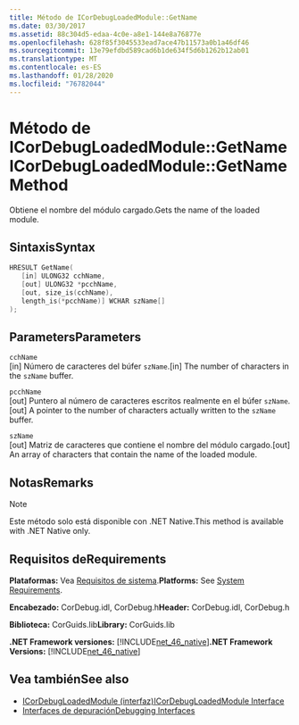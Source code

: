 ```yaml
---
title: Método de ICorDebugLoadedModule::GetName
ms.date: 03/30/2017
ms.assetid: 88c304d5-edaa-4c0e-a8e1-144e8a76877e
ms.openlocfilehash: 628f85f3045533ead7ace47b11573a0b1a46df46
ms.sourcegitcommit: 13e79efdbd589cad6b1de634f5d6b1262b12ab01
ms.translationtype: MT
ms.contentlocale: es-ES
ms.lasthandoff: 01/28/2020
ms.locfileid: "76782044"
---
```

# <a name="icordebugloadedmodulegetname-method"></a><span data-ttu-id="b23dd-102">Método de ICorDebugLoadedModule::GetName</span><span class="sxs-lookup"><span data-stu-id="b23dd-102">ICorDebugLoadedModule::GetName Method</span></span>
<span data-ttu-id="b23dd-103">Obtiene el nombre del módulo cargado.</span><span class="sxs-lookup"><span data-stu-id="b23dd-103">Gets the name of the loaded module.</span></span>  
  
## <a name="syntax"></a><span data-ttu-id="b23dd-104">Sintaxis</span><span class="sxs-lookup"><span data-stu-id="b23dd-104">Syntax</span></span>  
  
```cpp  
HRESULT GetName(  
   [in] ULONG32 cchName,  
   [out] ULONG32 *pcchName,  
   [out, size_is(cchName),  
   length_is(*pcchName)] WCHAR szName[]  
);  
```  
  
## <a name="parameters"></a><span data-ttu-id="b23dd-105">Parameters</span><span class="sxs-lookup"><span data-stu-id="b23dd-105">Parameters</span></span>  
 `cchName`  
 <span data-ttu-id="b23dd-106">[in] Número de caracteres del búfer `szName`.</span><span class="sxs-lookup"><span data-stu-id="b23dd-106">[in] The number of characters in the `szName` buffer.</span></span>  
  
 `pcchName`  
 <span data-ttu-id="b23dd-107">[out] Puntero al número de caracteres escritos realmente en el búfer `szName`.</span><span class="sxs-lookup"><span data-stu-id="b23dd-107">[out] A pointer to the number of characters actually written to the `szName` buffer.</span></span>  
  
 `szName`  
 <span data-ttu-id="b23dd-108">[out] Matriz de caracteres que contiene el nombre del módulo cargado.</span><span class="sxs-lookup"><span data-stu-id="b23dd-108">[out] An array of characters that contain the name of the loaded module.</span></span>  
  
## <a name="remarks"></a><span data-ttu-id="b23dd-109">Notas</span><span class="sxs-lookup"><span data-stu-id="b23dd-109">Remarks</span></span>  
  
> [!NOTE]
> <span data-ttu-id="b23dd-110">Este método solo está disponible con .NET Native.</span><span class="sxs-lookup"><span data-stu-id="b23dd-110">This method is available with .NET Native only.</span></span>  
  
## <a name="requirements"></a><span data-ttu-id="b23dd-111">Requisitos de</span><span class="sxs-lookup"><span data-stu-id="b23dd-111">Requirements</span></span>  
 <span data-ttu-id="b23dd-112">**Plataformas:** Vea [Requisitos de sistema](../../../../docs/framework/get-started/system-requirements.md).</span><span class="sxs-lookup"><span data-stu-id="b23dd-112">**Platforms:** See [System Requirements](../../../../docs/framework/get-started/system-requirements.md).</span></span>  
  
 <span data-ttu-id="b23dd-113">**Encabezado:** CorDebug.idl, CorDebug.h</span><span class="sxs-lookup"><span data-stu-id="b23dd-113">**Header:** CorDebug.idl, CorDebug.h</span></span>  
  
 <span data-ttu-id="b23dd-114">**Biblioteca:** CorGuids.lib</span><span class="sxs-lookup"><span data-stu-id="b23dd-114">**Library:** CorGuids.lib</span></span>  
  
 <span data-ttu-id="b23dd-115">**.NET Framework versiones:** [!INCLUDE[net_46_native](../../../../includes/net-46-native-md.md)]</span><span class="sxs-lookup"><span data-stu-id="b23dd-115">**.NET Framework Versions:** [!INCLUDE[net_46_native](../../../../includes/net-46-native-md.md)]</span></span>  
  
## <a name="see-also"></a><span data-ttu-id="b23dd-116">Vea también</span><span class="sxs-lookup"><span data-stu-id="b23dd-116">See also</span></span>

- [<span data-ttu-id="b23dd-117">ICorDebugLoadedModule (interfaz)</span><span class="sxs-lookup"><span data-stu-id="b23dd-117">ICorDebugLoadedModule Interface</span></span>](icordebugloadedmodule-interface.md)
- [<span data-ttu-id="b23dd-118">Interfaces de depuración</span><span class="sxs-lookup"><span data-stu-id="b23dd-118">Debugging Interfaces</span></span>](debugging-interfaces.md)
